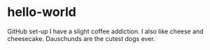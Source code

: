 # hello-world
GitHub set-up
I have a slight coffee addiction. I also like cheese and cheesecake.
Dauschunds are the cutest dogs ever. 

